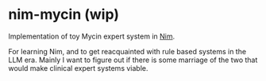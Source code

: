 # nim-mycin (wip)

Implementation of toy Mycin expert system in [Nim](https://github.com/nim-lang/Nim).

For learning Nim, and to get reacquainted with rule based systems in the LLM era. Mainly I want to figure out if there is some marriage of the two that would make clinical expert systems viable. 
